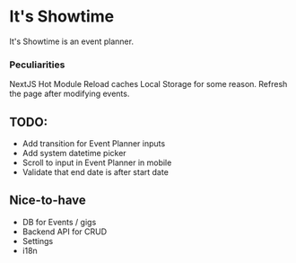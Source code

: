 # It's Showtime

It's Showtime is an event planner.

### Peculiarities

NextJS Hot Module Reload caches Local Storage for some reason. Refresh the page after modifying events.

## TODO:

- Add transition for Event Planner inputs
- Add system datetime picker
- Scroll to input in Event Planner in mobile
- Validate that end date is after start date

## Nice-to-have

- DB for Events / gigs
- Backend API for CRUD
- Settings
- i18n
